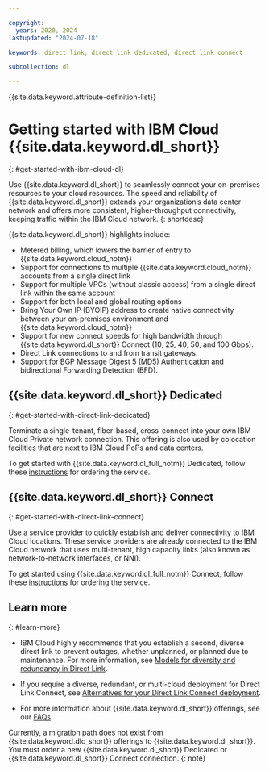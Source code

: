 ```yaml
---

copyright:
  years: 2020, 2024
lastupdated: "2024-07-18"

keywords: direct link, direct link dedicated, direct link connect

subcollection: dl

---
```


{{site.data.keyword.attribute-definition-list}}

# Getting started with IBM Cloud {{site.data.keyword.dl_short}}
{: #get-started-with-ibm-cloud-dl}

Use {{site.data.keyword.dl_short}} to seamlessly connect your on-premises resources to your cloud resources. The speed and reliability of {{site.data.keyword.dl_short}} extends your organization’s data center network and offers more consistent, higher-throughput connectivity, keeping traffic within the IBM Cloud network.
{: shortdesc}

{{site.data.keyword.dl_short}} highlights include:

* Metered billing, which lowers the barrier of entry to {{site.data.keyword.cloud_notm}}
* Support for connections to multiple {{site.data.keyword.cloud_notm}} accounts from a single direct link
* Support for multiple VPCs (without classic access) from a single direct link within the same account
* Support for both local and global routing options
* Bring Your Own IP (BYOIP) address to create native connectivity between your on-premises environment and {{site.data.keyword.cloud_notm}}
* Support for new connect speeds for high bandwidth through {{site.data.keyword.dl_short}} Connect (10, 25, 40, 50, and 100 Gbps).
* Direct Link connections to and from transit gateways.
* Support for BGP Message Digest 5 (MD5) Authentication and bidirectional Forwarding Detection (BFD).

## {{site.data.keyword.dl_short}} Dedicated
{: #get-started-with-direct-link-dedicated}

Terminate a single-tenant, fiber-based, cross-connect into your own IBM Cloud Private network connection. This offering is also used by colocation facilities that are next to IBM Cloud PoPs and data centers.

To get started with {{site.data.keyword.dl_full_notm}} Dedicated, follow these [instructions](/docs/dl?topic=dl-how-to-order-ibm-cloud-dl-dedicated) for ordering the service.

## {{site.data.keyword.dl_short}} Connect
{: #get-started-with-direct-link-connect}

Use a service provider to quickly establish and deliver connectivity to IBM Cloud locations. These service providers are already connected to the IBM Cloud network that uses multi-tenant, high capacity links (also known as network-to-network interfaces, or NNI).

To get started using {{site.data.keyword.dl_full_notm}} Connect, follow these [instructions](/docs/dl?topic=dl-how-to-order-ibm-cloud-dl-connect) for ordering the service.

## Learn more
{: #learn-more}

* IBM Cloud highly recommends that you establish a second, diverse direct link to prevent outages, whether unplanned, or planned due to maintenance. For more information, see [Models for diversity and redundancy in Direct Link](/docs/dl?topic=dl-models-for-diversity-and-redundancy-in-direct-link).

* If you require a diverse, redundant, or multi-cloud deployment for Direct Link Connect, see [Alternatives for your Direct Link Connect deployment](/docs/dl?topic=dl-alternatives-for-your-ibm-cloud-direct-link-deployment).

* For more information about {{site.data.keyword.dl_short}} offerings, see our [FAQs](/docs/dl?topic=dl-faqs).

Currently, a migration path does not exist from {{site.data.keyword.dlc_short}} offerings to {{site.data.keyword.dl_short}}. You must order a new {{site.data.keyword.dl_short}} Dedicated or {{site.data.keyword.dl_short}} Connect connection.
{: note}
